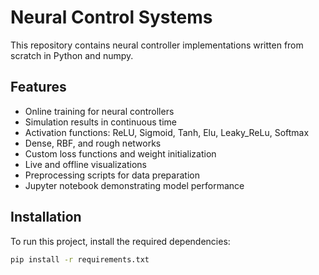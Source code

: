 # Neural Control Systems

This repository contains neural controller implementations written from scratch in Python and numpy.

## Features
- Online training for neural controllers
- Simulation results in continuous time
- Activation functions: ReLU, Sigmoid, Tanh, Elu, Leaky_ReLu, Softmax
- Dense, RBF, and rough networks
- Custom loss functions and weight initialization
- Live and offline visualizations
- Preprocessing scripts for data preparation
- Jupyter notebook demonstrating model performance

## Installation
To run this project, install the required dependencies:
```bash
pip install -r requirements.txt
